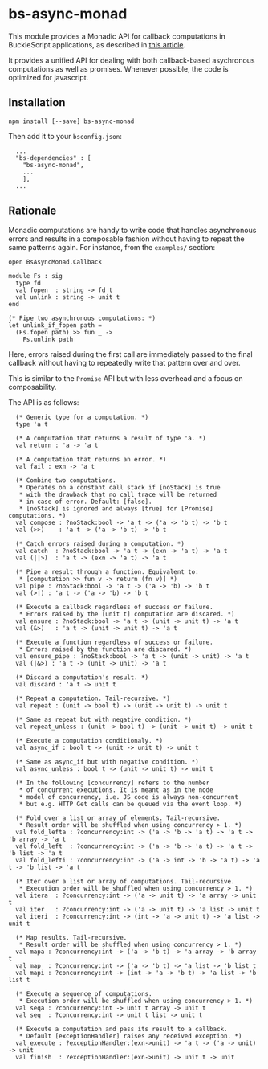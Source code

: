 # bs-async-monad

This module provides a Monadic API for callback computations in BuckleScript applications, as described in [this article](https://medium.com/@romain.beauxis/scalable-and-serverless-media-processing-using-bucklescript-ocaml-and-aws-lambda-api-gateway-4efe39331f33).

It provides a unified API for dealing with both callback-based asychronous computations as well as promises. Whenever possible, the code is optimized for javascript.

## Installation

```
npm install [--save] bs-async-monad
```

Then add it to your `bsconfig.json`:

```
  ...
  "bs-dependencies" : [
    "bs-async-monad",
    ...
    ],
  ...
```

## Rationale

Monadic computations are handy to write code that handles asynchronous errors and results in a composable 
fashion without having to repeat the same patterns again. For instance, from the `examples/` section:
```
open BsAsyncMonad.Callback

module Fs : sig
  type fd
  val fopen  : string -> fd t
  val unlink : string -> unit t
end

(* Pipe two asynchronous computations: *)
let unlink_if_fopen path =
  (Fs.fopen path) >> fun _ ->
    Fs.unlink path
```

Here, errors raised during the first call are immediately passed to the final callback without 
having to repeatedly write that pattern over and over.

This is similar to the `Promise` API but with less overhead and a focus on composability.

The API is as follows:
```
  (* Generic type for a computation. *)
  type 'a t

  (* A computation that returns a result of type 'a. *)
  val return : 'a -> 'a t

  (* A computation that returns an error. *)
  val fail : exn -> 'a t

  (* Combine two computations.
   * Operates on a constant call stack if [noStack] is true
   * with the drawback that no call trace will be returned
   * in case of error. Default: [false].
   * [noStack] is ignored and always [true] for [Promise] computations. *)
  val compose : ?noStack:bool -> 'a t -> ('a -> 'b t) -> 'b t
  val (>>)    : 'a t -> ('a -> 'b t) -> 'b t

  (* Catch errors raised during a computation. *)
  val catch  : ?noStack:bool -> 'a t -> (exn -> 'a t) -> 'a t
  val (||>)  : 'a t -> (exn -> 'a t) -> 'a t

  (* Pipe a result through a function. Equivalent to:
   * [computation >> fun v -> return (fn v)] *)
  val pipe : ?noStack:bool -> 'a t -> ('a -> 'b) -> 'b t
  val (>|) : 'a t -> ('a -> 'b) -> 'b t

  (* Execute a callback regardless of success or failure.
   * Errors raised by the [unit t] computation are discared. *)
  val ensure : ?noStack:bool -> 'a t -> (unit -> unit t) -> 'a t
  val (&>)   : 'a t -> (unit -> unit t) -> 'a t

  (* Execute a function regardless of success or failure.
   * Errors raised by the function are discared. *)
  val ensure_pipe : ?noStack:bool -> 'a t -> (unit -> unit) -> 'a t
  val (|&>) : 'a t -> (unit -> unit) -> 'a t

  (* Discard a computation's result. *)
  val discard : 'a t -> unit t

  (* Repeat a computation. Tail-recursive. *)
  val repeat : (unit -> bool t) -> (unit -> unit t) -> unit t

  (* Same as repeat but with negative condition. *)
  val repeat_unless : (unit -> bool t) -> (unit -> unit t) -> unit t

  (* Execute a computation conditionaly. *)
  val async_if : bool t -> (unit -> unit t) -> unit t

  (* Same as async_if but with negative condition. *)
  val async_unless : bool t -> (unit -> unit t) -> unit t

  (* In the following [concurrency] refers to the number
   * of concurrent executions. It is meant as in the node
   * model of concurrency, i.e. JS code is always non-concurrent
   * but e.g. HTTP Get calls can be queued via the event loop. *)

  (* Fold over a list or array of elements. Tail-recursive.
   * Result order will be shuffled when using concurrency > 1. *)
  val fold_lefta : ?concurrency:int -> ('a -> 'b -> 'a t) -> 'a t -> 'b array -> 'a t
  val fold_left  : ?concurrency:int -> ('a -> 'b -> 'a t) -> 'a t -> 'b list -> 'a t
  val fold_lefti : ?concurrency:int -> ('a -> int -> 'b -> 'a t) -> 'a t -> 'b list -> 'a t

  (* Iter over a list or array of computations. Tail-recursive.
   * Execution order will be shuffled when using concurrency > 1. *)
  val itera  : ?concurrency:int -> ('a -> unit t) -> 'a array -> unit t
  val iter   : ?concurrency:int -> ('a -> unit t) -> 'a list -> unit t
  val iteri  : ?concurrency:int -> (int -> 'a -> unit t) -> 'a list -> unit t

  (* Map results. Tail-recursive.
   * Result order will be shuffled when using concurrency > 1. *)
  val mapa : ?concurrency:int -> ('a -> 'b t) -> 'a array -> 'b array t
  val map  : ?concurrency:int -> ('a -> 'b t) -> 'a list -> 'b list t
  val mapi : ?concurrency:int -> (int -> 'a -> 'b t) -> 'a list -> 'b list t

  (* Execute a sequence of computations.
   * Execution order will be shuffled when using concurrency > 1. *)
  val seqa : ?concurrency:int -> unit t array -> unit t
  val seq  : ?concurrency:int -> unit t list -> unit t

  (* Execute a computation and pass its result to a callback.
   * Default [exceptionHandler] raises any received exception. *)
  val execute : ?exceptionHandler:(exn->unit) -> 'a t -> ('a -> unit) -> unit
  val finish  : ?exceptionHandler:(exn->unit) -> unit t -> unit
```
